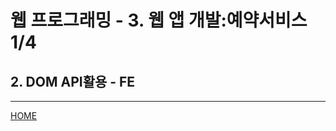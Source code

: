 # 웹 프로그래밍 - 3. 웹 앱 개발:예약서비스 1/4

## 2. DOM API활용 - FE


---
[HOME](https://github.com/tunaep5/Boostcourse/blob/master/README.md)
